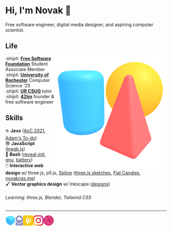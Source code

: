 Hi, I'm Novak :wave:
====================

Free software engineer, digital media designer, and aspiring computer scientist.

Life
----

<img align="right" src="img/scene.png">

:shipit: [**Free Software Foundation**][fsf] Student Associate Member  
:shipit: [**University of Rochester**][csur] Computer Science '25  
:shipit: [**UR CSUG**][csug] tutor  
:shipit: [**42tm**][42tm] founder & free software engineer

[fsf]:  https://member.fsf.org
[csur]: https://www.cs.rochester.edu
[csug]: https://ur-csug.org
[42tm]: https://github.com/42tm

Skills
------

:coffee:         **Java** ([AoC 2021][1], [Adam's To-do][2])  
:sunglasses:     **JavaScript** ([lnagb.js][3])  
:ox:             **Bash** ([reveal-init][4], [gnu][5], [battery][6])  
:computer_mouse: **Interactive web design** w/ three.js, p5.js, [Spline][7]
                 ([three.js sketches][8], [Flat Candies][9], [novakcgx.me][10])  
:paintbrush:     **Vector graphics design** w/ Inkscape ([designs][11])

###### Learning: three.js, Blender, Tailwind CSS

[1]: https://github.com/novakcgx/advent-of-code-2021
[2]: https://novakcgx.me/adams-todo
[3]: https://novakcgx.me/lnagb.js
[4]: https://novakcgx.me/reveal-init
[5]: https://novakcgx.me/gnu
[6]: https://novakcgx.me/battery
[7]: https://spline.design
[8]: https://novakcgx.me/three.js-sketches
[9]: https://novakcgx.me/flat-candies
[10]: https://novakcgx.me
[11]: https://novakcgx.me/designs

- - -

<a href="https://novakcgx.me">
    <img height="32" align="left" alt="Website" src="img/icons/personal.png" />
</a>

<a href="mailto:hi@novakcgx.me">
    <img height="32" align="left" alt="Mail" src="img/icons/protonmail.png" />
</a>

<a href="https://liberapay.com/novakcgx">
    <img height="32" align="left" alt="Liberapay" src="img/icons/liberapay.png" />
</a>

<a href="https://www.instagram.com/thechonkypenguin">
    <img height="32" align="left" alt="Instagram" src="img/icons/instagram.png" />
</a>

<a href="https://dribbble.com/novakcgx">
    <img height="32" align="left" alt="Dribbble" src="img/icons/dribbble.png" />
</a>
